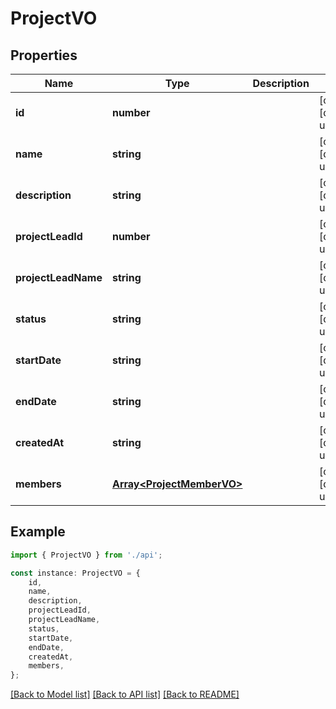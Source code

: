 # ProjectVO


## Properties

Name | Type | Description | Notes
------------ | ------------- | ------------- | -------------
**id** | **number** |  | [optional] [default to undefined]
**name** | **string** |  | [optional] [default to undefined]
**description** | **string** |  | [optional] [default to undefined]
**projectLeadId** | **number** |  | [optional] [default to undefined]
**projectLeadName** | **string** |  | [optional] [default to undefined]
**status** | **string** |  | [optional] [default to undefined]
**startDate** | **string** |  | [optional] [default to undefined]
**endDate** | **string** |  | [optional] [default to undefined]
**createdAt** | **string** |  | [optional] [default to undefined]
**members** | [**Array&lt;ProjectMemberVO&gt;**](ProjectMemberVO.md) |  | [optional] [default to undefined]

## Example

```typescript
import { ProjectVO } from './api';

const instance: ProjectVO = {
    id,
    name,
    description,
    projectLeadId,
    projectLeadName,
    status,
    startDate,
    endDate,
    createdAt,
    members,
};
```

[[Back to Model list]](../README.md#documentation-for-models) [[Back to API list]](../README.md#documentation-for-api-endpoints) [[Back to README]](../README.md)
